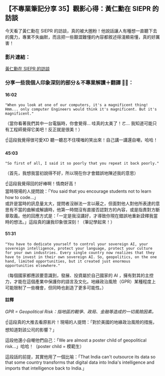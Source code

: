 ## 【不專業筆記分享 35】觀影心得：黃仁勳在 SIEPR 的訪談

今天看了黃仁勳在 SIEPR 的訪談，真的被大圈粉！他說話讓人有種想一直聽下去的魔力，專業不失幽默，而且把一些艱澀難懂的內容都敘述得淺顯易懂，真的好厲害！

### 影片連結：
[黃仁勳在 SIEPR 的訪談](https://l.threads.net/?u=https%3A%2F%2Fwww.youtube.com%2Fwatch%3Fv%3DcEg8cOx7UZk&e=AT0tTZdW3MLAKpajQMORJxtOI6iLPe0ZMyEbpzMr5vGcXpsWUkfvbQq5JEUyRPicQOXdvG4yVUHEeA9xNt6lfMOgRqE5ZMC-xCQHMaa8_mdcWuoaygTlHWw95RP0Z9huGjLO7cRk34vP)

### 分享一些我個人印象深刻的部分＆不專業解讀＋翻譯 🧏‍♀️：

#### 16:02
`"When you look at one of our computers, it's a magnificent thing! Hmm... only computer Engineers would think it's magnificent. But it's magnificent."`

（當你看著我們其中一台電腦時，你會覺得... 哇真的太美了！ㄜ... 我知道可能只有工程師覺得它美吧！反正就是很美！）  

☝這段我覺得很可愛XD 聽一聽忍不住噗嗤的笑出來！自己講一講還自嘲，哈哈！

#### 45:03
`"So first of all, I said it so poorly that you repeat it back poorly."`  

（首先，我想我當初說得不好，所以現在你才會錯誤地陳述我的意思）  

☝這段我覺得回的好棒啊！情商好高！  
當時現場的人提問說：「You said that you encourage students not to learn how to code...」  
或許是當時的訊息量太大，提問者沒辦法一言以蔽之，但面對他人對他所表達的意思有不當的曲解或解讀時，他第一時間沒有直接否認對方的內容，或是指責對方斷章取義。他的回應方式是：「一定是我沒講好，才導致你現在錯誤地重新詮釋我當時的想法。」這段真的讓我印象很深刻！（筆記學起來！）

#### 51:31
`"You have to dedicate yourself to control your sovereign AI, your sovereign intelligence, protect your language, protect your culture for your own industries. Every single country now realizes that they have to invest in their own sovereign AI. So, geopolitics, on the one hand, limited opportunities, but it created just enormous opportunities elsewhere."`

（每個國家都應該要意識到，發展、投資屬於自己國家的 AI ，擁有對其的主控力，才能在這個產業中保護你的語言及文化。地緣政治風險（GPR）某種程度上可能限制了一些機會，但同時也創造了更多可能性。）

#### 註釋
*GPR = Geopolitical Risk：指地區的戰爭、政局、金融等造成的一切風險因素。*

☝這段真的大推去看原影片！現場的人提問：「對於美國的地緣政治風險的措施，想知道對該公司的影響？」

這段他還小自嘲他們自己：「We are almost a poster child of geopolitical risk...」哈哈！（poster child = 模範生）

這段話的前提，其實他用了一個比喻：「That India can't outsource its data so that some country transforms that digital data into India's intelligence and imports that intelligence back to India.」